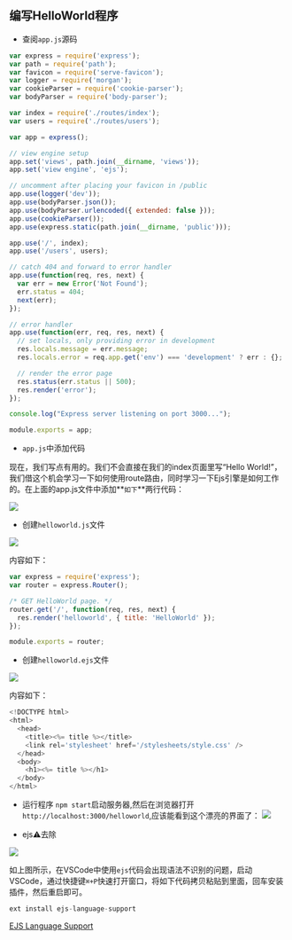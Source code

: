 ## 编写HelloWorld程序

- 查阅`app.js`源码

```js
var express = require('express');
var path = require('path');
var favicon = require('serve-favicon');
var logger = require('morgan');
var cookieParser = require('cookie-parser');
var bodyParser = require('body-parser');

var index = require('./routes/index');
var users = require('./routes/users');

var app = express();

// view engine setup
app.set('views', path.join(__dirname, 'views'));
app.set('view engine', 'ejs');

// uncomment after placing your favicon in /public
app.use(logger('dev'));
app.use(bodyParser.json());
app.use(bodyParser.urlencoded({ extended: false }));
app.use(cookieParser());
app.use(express.static(path.join(__dirname, 'public')));

app.use('/', index);
app.use('/users', users);

// catch 404 and forward to error handler
app.use(function(req, res, next) {
  var err = new Error('Not Found');
  err.status = 404;
  next(err);
});

// error handler
app.use(function(err, req, res, next) {
  // set locals, only providing error in development
  res.locals.message = err.message;
  res.locals.error = req.app.get('env') === 'development' ? err : {};

  // render the error page
  res.status(err.status || 500);
  res.render('error');
});

console.log("Express server listening on port 3000...");

module.exports = app;
```

- `app.js`中添加代码

现在，我们写点有用的。我们不会直接在我们的index页面里写“Hello World!”，我们借这个机会学习一下如何使用route路由，同时学习一下Ejs引擎是如何工作的。在上面的app.js文件中添加**`如下`**两行代码：

![](http://oswrtif8l.bkt.clouddn.com/WechatIMG144.jpeg)

- 创建`helloworld.js`文件

![](http://oswrtif8l.bkt.clouddn.com/WechatIMG145.jpeg)

内容如下：

```js
var express = require('express');
var router = express.Router();

/* GET HelloWorld page. */
router.get('/', function(req, res, next) {
  res.render('helloworld', { title: 'HelloWorld' });
});

module.exports = router;
```

- 创建`helloworld.ejs`文件

![](http://oswrtif8l.bkt.clouddn.com/WechatIMG146.jpeg)

内容如下：

```js
<!DOCTYPE html>
<html>
  <head>
    <title><%= title %></title>
    <link rel='stylesheet' href='/stylesheets/style.css' />
  </head>
  <body>
    <h1><%= title %></h1>
  </body>
</html>
```


- 运行程序
`npm start`启动服务器,然后在浏览器打开`http://localhost:3000/helloworld`,应该能看到这个漂亮的界面了：
![](http://oswrtif8l.bkt.clouddn.com/WechatIMG147.jpeg)

- ejs⚠️去除

![](http://oswrtif8l.bkt.clouddn.com/WechatIMG148.jpeg)

如上图所示，在VSCode中使用`ejs`代码会出现语法不识别的问题，启动VSCode，通过快捷键`⌘+P`快速打开窗口，将如下代码拷贝粘贴到里面，回车安装插件，然后重启即可。

```js
ext install ejs-language-support
```

[EJS Language Support](https://github.com/gregory-m/ejs-tmbundle)
